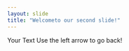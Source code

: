```yaml
---
layout: slide
title: "Welcometo our second slide!"
---
```

Your Text
Use the left arrow to go back!
